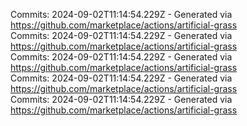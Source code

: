 Commits: 2024-09-02T11:14:54.229Z - Generated via https://github.com/marketplace/actions/artificial-grass
<br>
Commits: 2024-09-02T11:14:54.229Z - Generated via https://github.com/marketplace/actions/artificial-grass
<br>
Commits: 2024-09-02T11:14:54.229Z - Generated via https://github.com/marketplace/actions/artificial-grass
<br>
Commits: 2024-09-02T11:14:54.229Z - Generated via https://github.com/marketplace/actions/artificial-grass
<br>
Commits: 2024-09-02T11:14:54.229Z - Generated via https://github.com/marketplace/actions/artificial-grass
<br>
